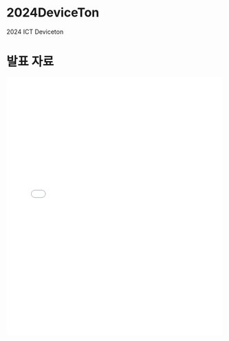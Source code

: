 # 2024DeviceTon
2024 ICT Deviceton
# 발표 자료

<embed src="ARASAKA.pdf" width="100%" height="600px" />

